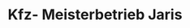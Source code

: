 ---
title: "Kfz- Meisterbetrieb Jaris"
url: /koeln/kfz-meisterbetrieb-jaris/
shop: Autowerkstatt
---